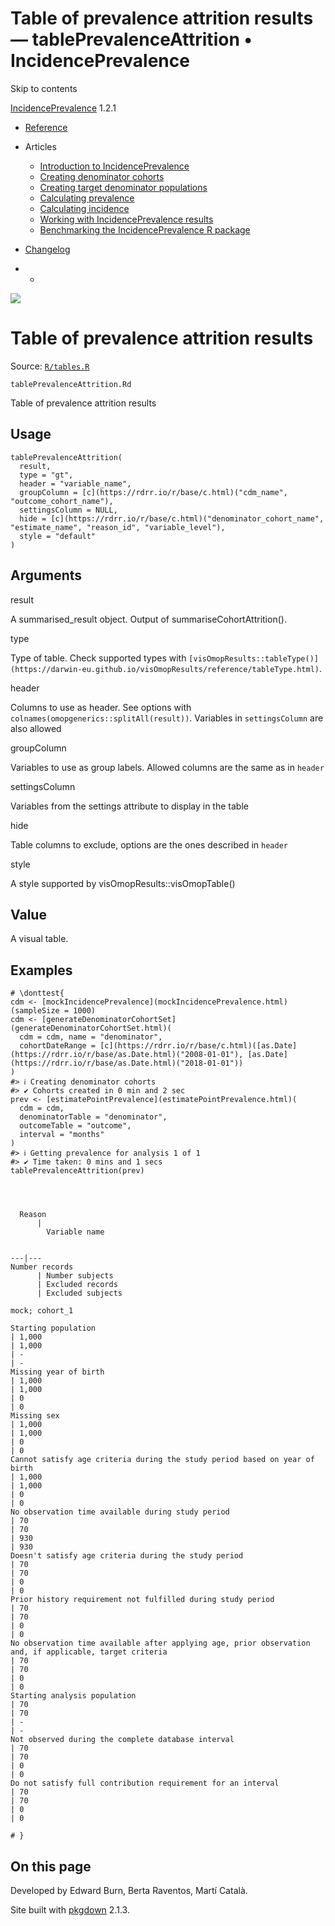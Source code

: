 # Table of prevalence attrition results — tablePrevalenceAttrition • IncidencePrevalence

Skip to contents

[IncidencePrevalence](../index.html) 1.2.1

  * [Reference](../reference/index.html)
  * Articles
    * [Introduction to IncidencePrevalence](../articles/a01_Introduction_to_IncidencePrevalence.html)
    * [Creating denominator cohorts](../articles/a02_Creating_denominator_populations.html)
    * [Creating target denominator populations](../articles/a03_Creating_target_denominator_populations.html)
    * [Calculating prevalence](../articles/a04_Calculating_prevalence.html)
    * [Calculating incidence](../articles/a05_Calculating_incidence.html)
    * [Working with IncidencePrevalence results](../articles/a06_Working_with_IncidencePrevalence_Results.html)
    * [Benchmarking the IncidencePrevalence R package](../articles/a07_benchmark.html)
  * [Changelog](../news/index.html)


  *   * [](https://github.com/darwin-eu/IncidencePrevalence/)



![](../logo.png)

# Table of prevalence attrition results

Source: [`R/tables.R`](https://github.com/darwin-eu/IncidencePrevalence/blob/v1.2.1/R/tables.R)

`tablePrevalenceAttrition.Rd`

Table of prevalence attrition results

## Usage
    
    
    tablePrevalenceAttrition(
      result,
      type = "gt",
      header = "variable_name",
      groupColumn = [c](https://rdrr.io/r/base/c.html)("cdm_name", "outcome_cohort_name"),
      settingsColumn = NULL,
      hide = [c](https://rdrr.io/r/base/c.html)("denominator_cohort_name", "estimate_name", "reason_id", "variable_level"),
      style = "default"
    )

## Arguments

result
    

A summarised_result object. Output of summariseCohortAttrition().

type
    

Type of table. Check supported types with `[visOmopResults::tableType()](https://darwin-eu.github.io/visOmopResults/reference/tableType.html)`.

header
    

Columns to use as header. See options with `colnames(omopgenerics::splitAll(result))`. Variables in `settingsColumn` are also allowed

groupColumn
    

Variables to use as group labels. Allowed columns are the same as in `header`

settingsColumn
    

Variables from the settings attribute to display in the table

hide
    

Table columns to exclude, options are the ones described in `header`

style
    

A style supported by visOmopResults::visOmopTable()

## Value

A visual table.

## Examples
    
    
    # \donttest{
    cdm <- [mockIncidencePrevalence](mockIncidencePrevalence.html)(sampleSize = 1000)
    cdm <- [generateDenominatorCohortSet](generateDenominatorCohortSet.html)(
      cdm = cdm, name = "denominator",
      cohortDateRange = [c](https://rdrr.io/r/base/c.html)([as.Date](https://rdrr.io/r/base/as.Date.html)("2008-01-01"), [as.Date](https://rdrr.io/r/base/as.Date.html)("2018-01-01"))
    )
    #> ℹ Creating denominator cohorts
    #> ✔ Cohorts created in 0 min and 2 sec
    prev <- [estimatePointPrevalence](estimatePointPrevalence.html)(
      cdm = cdm,
      denominatorTable = "denominator",
      outcomeTable = "outcome",
      interval = "months"
    )
    #> ℹ Getting prevalence for analysis 1 of 1
    #> ✔ Time taken: 0 mins and 1 secs
    tablePrevalenceAttrition(prev)
    
    
    
    
      Reason
          | 
            Variable name
          
          
    ---|---  
    Number records
          | Number subjects
          | Excluded records
          | Excluded subjects
          
    mock; cohort_1
          
    Starting population
    | 1,000
    | 1,000
    | -
    | -  
    Missing year of birth
    | 1,000
    | 1,000
    | 0
    | 0  
    Missing sex
    | 1,000
    | 1,000
    | 0
    | 0  
    Cannot satisfy age criteria during the study period based on year of birth
    | 1,000
    | 1,000
    | 0
    | 0  
    No observation time available during study period
    | 70
    | 70
    | 930
    | 930  
    Doesn't satisfy age criteria during the study period
    | 70
    | 70
    | 0
    | 0  
    Prior history requirement not fulfilled during study period
    | 70
    | 70
    | 0
    | 0  
    No observation time available after applying age, prior observation and, if applicable, target criteria
    | 70
    | 70
    | 0
    | 0  
    Starting analysis population
    | 70
    | 70
    | -
    | -  
    Not observed during the complete database interval
    | 70
    | 70
    | 0
    | 0  
    Do not satisfy full contribution requirement for an interval
    | 70
    | 70
    | 0
    | 0  
      
    # }
    

## On this page

Developed by Edward Burn, Berta Raventos, Martí Català.

Site built with [pkgdown](https://pkgdown.r-lib.org/) 2.1.3.

